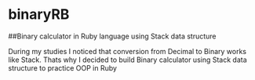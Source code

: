 # binaryRB
##Binary calculator in Ruby language using Stack data structure

During my studies I noticed that conversion from Decimal to Binary works like Stack. Thats why I decided to build Binary calculator using Stack data structure to practice OOP in Ruby
